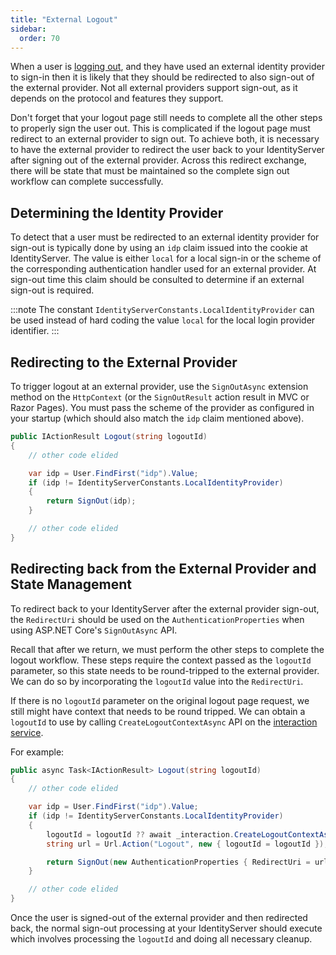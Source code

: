 ```yaml
---
title: "External Logout"
sidebar:
  order: 70
---
```


When a user is [logging out](/identityserver/v7/ui/logout), and they have used an external identity provider to sign-in then it is likely that they should be redirected to also sign-out of the external provider.
Not all external providers support sign-out, as it depends on the protocol and features they support.

Don't forget that your logout page still needs to complete all the other steps to properly sign the user out.
This is complicated if the logout page must redirect to an external provider to sign out.
To achieve both, it is necessary to have the external provider to redirect the user back to your IdentityServer after signing out of the external provider.
Across this redirect exchange, there will be state that must be maintained so the complete sign out workflow can complete successfully.

## Determining the Identity Provider

To detect that a user must be redirected to an external identity provider for sign-out is typically done by using an `idp` claim issued into the cookie at IdentityServer.
The value is either `local` for a local sign-in or the scheme of the corresponding authentication handler used for an external provider.
At sign-out time this claim should be consulted to determine if an external sign-out is required.

:::note
The constant `IdentityServerConstants.LocalIdentityProvider` can be used instead of hard coding the value `local` for the local login provider identifier.
:::

## Redirecting to the External Provider

To trigger logout at an external provider, use the `SignOutAsync` extension method on the `HttpContext` (or the `SignOutResult` action result in MVC or Razor Pages). You must pass the scheme of the provider as configured in your startup (which should also match the `idp` claim mentioned above).

```csharp
public IActionResult Logout(string logoutId)
{
    // other code elided

    var idp = User.FindFirst("idp").Value;
    if (idp != IdentityServerConstants.LocalIdentityProvider)
    {
        return SignOut(idp);
    }

    // other code elided
}
```

## Redirecting back from the External Provider and State Management

To redirect back to your IdentityServer after the external provider sign-out, the `RedirectUri` should be used on the `AuthenticationProperties` when using ASP.NET Core's `SignOutAsync` API.

Recall that after we return, we must perform the other steps to complete the logout workflow.
These steps require the context passed as the `logoutId` parameter, so this state needs to be round-tripped to the external provider.
We can do so by incorporating the `logoutId` value into the `RedirectUri`.

If there is no `logoutId` parameter on the original logout page request, we still might have context that needs to be round tripped.
We can obtain a `logoutId` to use by calling `CreateLogoutContextAsync` API on the [interaction service](/identityserver/v7/reference/services/interaction_service).

For example:

```csharp
public async Task<IActionResult> Logout(string logoutId)
{
    // other code elided

    var idp = User.FindFirst("idp").Value;
    if (idp != IdentityServerConstants.LocalIdentityProvider)
    {
        logoutId = logoutId ?? await _interaction.CreateLogoutContextAsync();
        string url = Url.Action("Logout", new { logoutId = logoutId });

        return SignOut(new AuthenticationProperties { RedirectUri = url }, idp);
    }

    // other code elided
}
```

Once the user is signed-out of the external provider and then redirected back, the normal sign-out processing at your IdentityServer should execute which involves processing the `logoutId` and doing all necessary cleanup.
